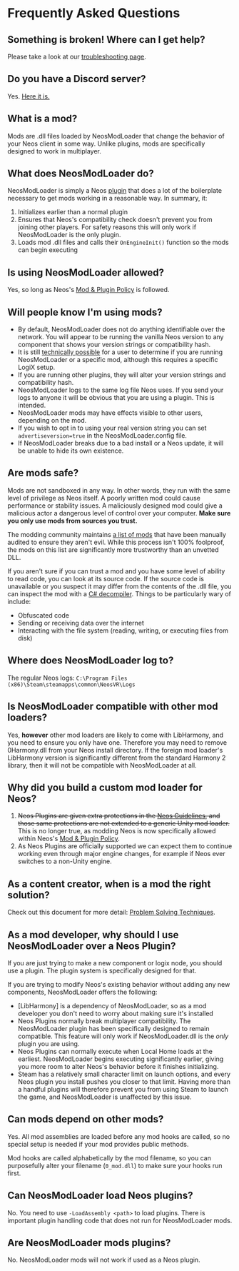 # Frequently Asked Questions

## Something is broken! Where can I get help?

Please take a look at our [troubleshooting page](troubleshooting.md).

## Do you have a Discord server?

Yes. [Here it is.](https://discord.gg/vCDJK9xyvm)

## What is a mod?

Mods are .dll files loaded by NeosModLoader that change the behavior of your Neos client in some way. Unlike plugins, mods are specifically designed to work in multiplayer.

## What does NeosModLoader do?

NeosModLoader is simply a Neos [plugin](https://wiki.neos.com/Plugins) that does a lot of the boilerplate necessary to get mods working in a reasonable way. In summary, it:

1. Initializes earlier than a normal plugin
2. Ensures that Neos's compatibility check doesn't prevent you from joining other players. For safety reasons this will only work if NeosModLoader is the only plugin.
3. Loads mod .dll files and calls their `OnEngineInit()` function so the mods can begin executing

## Is using NeosModLoader allowed?

Yes, so long as Neos's [Mod & Plugin Policy] is followed.

## Will people know I'm using mods?

- By default, NeosModLoader does not do anything identifiable over the network. You will appear to be running the vanilla Neos version to any component that shows your version strings or compatibility hash.
- It is still [technically possible](https://github.com/neos-modding-group/NeosModLoader/issues/64) for a user to determine if you are running NeosModLoader or a specific mod, although this requires a specific LogiX setup.
- If you are running other plugins, they will alter your version strings and compatibility hash.
- NeosModLoader logs to the same log file Neos uses. If you send your logs to anyone it will be obvious that you are using a plugin. This is intended.
- NeosModLoader mods may have effects visible to other users, depending on the mod.
- If you wish to opt in to using your real version string you can set `advertiseversion=true` in the NeosModLoader.config file.
- If NeosModLoader breaks due to a bad install or a Neos update, it will be unable to hide its own existence.

## Are mods safe?

Mods are not sandboxed in any way. In other words, they run with the same level of privilege as Neos itself. A poorly written mod could cause performance or stability issues. A maliciously designed mod could give a malicious actor a dangerous level of control over your computer. **Make sure you only use mods from sources you trust.**

The modding community maintains [a list of mods](https://www.neosmodloader.com/mods) that have been manually audited to ensure they aren't evil. While this process isn't 100% foolproof, the mods on this list are significantly more trustworthy than an unvetted DLL.

If you aren't sure if you can trust a mod and you have some level of ability to read code, you can look at its source code. If the source code is unavailable or you suspect it may differ from the contents of the .dll file, you can inspect the mod with a [C# decompiler](https://www.google.com/search?q=c%23+decompiler). Things to be particularly wary of include:

- Obfuscated code
- Sending or receiving data over the internet
- Interacting with the file system (reading, writing, or executing files from disk)

## Where does NeosModLoader log to?

The regular Neos logs: `C:\Program Files (x86)\Steam\steamapps\common\NeosVR\Logs`

## Is NeosModLoader compatible with other mod loaders?

Yes, **however** other mod loaders are likely to come with LibHarmony, and you need to ensure you only have one. Therefore you may need to remove 0Harmony.dll from your Neos install directory. If the foreign mod loader's LibHarmony version is significantly different from the standard Harmony 2 library, then it will not be compatible with NeosModLoader at all.

## Why did you build a custom mod loader for Neos?

1. ~~Neos Plugins are given extra protections in the [Neos Guidelines](https://docs.google.com/document/d/1mqdbIvbj1b2LeFhNzfAASeTpRZk6vmbXISYLdTXTVR4/edit), and those same protections are not extended to a generic Unity mod loader.~~ This is no longer true, as modding Neos is now specifically allowed within Neos's [Mod & Plugin Policy].
2. As Neos Plugins are officially supported we can expect them to continue working even through major engine changes, for example if Neos ever switches to a non-Unity engine.

## As a content creator, when is a mod the right solution?

Check out this document for more detail: [Problem Solving Techniques](problem_solving_techniques.md).

## As a mod developer, why should I use NeosModLoader over a Neos Plugin?

If you are just trying to make a new component or logix node, you should use a plugin. The plugin system is specifically designed for that.

If you are trying to modify Neos's existing behavior without adding any new components, NeosModLoader offers the following:

- [LibHarmony] is a dependency of NeosModLoader, so as a mod developer you don't need to worry about making sure it's installed
- Neos Plugins normally break multiplayer compatibility. The NeosModLoader plugin has been specifically designed to remain compatible. This feature will only work if NeosModLoader.dll is the *only* plugin you are using.
- Neos Plugins can normally execute when Local Home loads at the earliest. NeosModLoader begins executing significantly earlier, giving you more room to alter Neos's behavior before it finishes initializing.
- Steam has a relatively small character limit on launch options, and every Neos plugin you install pushes you closer to that limit. Having more than a handful plugins will therefore prevent you from using Steam to launch the game, and NeosModLoader is unaffected by this issue.

## Can mods depend on other mods?

Yes. All mod assemblies are loaded before any mod hooks are called, so no special setup is needed if your mod provides public methods.

Mod hooks are called alphabetically by the mod filename, so you can purposefully alter your filename (`0_mod.dll`) to make sure your hooks run first.

## Can NeosModLoader load Neos plugins?

No. You need to use `-LoadAssembly <path>` to load plugins. There is important plugin handling code that does not run for NeosModLoader mods.

## Are NeosModLoader mods plugins?

No. NeosModLoader mods will not work if used as a Neos plugin.

<!--- Link References -->
[Mod & Plugin Policy]: https://wiki.neos.com/Mod_%26_Plugin_Policy
